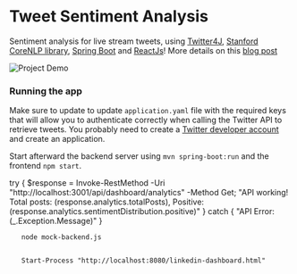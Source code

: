 # Tweet Sentiment Analysis

Sentiment analysis for live stream tweets, using [Twitter4J](http://twitter4j.org/), [Stanford CoreNLP library](https://stanfordnlp.github.io/CoreNLP), [Spring Boot](https://spring.io/projects/spring-boot) and [ReactJs](https://reactjs.org/)!
More details on this [blog post](https://aboullaite.me/stanford-corenlp-java/)

![Project Demo](images/sentiment-analysys-twitter.gif)

### Running the app

Make sure to update to update `application.yaml` file with the required keys that will allow you to authenticate correctly when calling the Twitter API to retrieve tweets. You probably need to create a [Twitter developer account](https://developer.twitter.com/) and create an application.

Start afterward the backend server using `mvn spring-boot:run` and the frontend `npm start`.




 try { $response = Invoke-RestMethod -Uri "http://localhost:3001/api/dashboard/analytics" -Method Get; "API working! Total posts: $($response.analytics.totalPosts), Positive: $($response.analytics.sentimentDistribution.positive)" } catch { "API Error:
 $($_.Exception.Message)" }
                                                                                               
 
       node mock-backend.js


       Start-Process "http://localhost:8080/linkedin-dashboard.html"